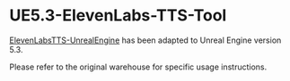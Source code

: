 # UE5.3-ElevenLabs-TTS-Tool

[ElevenLabsTTS-UnrealEngine](https://github.com/frinky04/ElevenLabsTTS-UnrealEngine) has been adapted to Unreal Engine version 5.3. 

Please refer to the original warehouse for specific usage instructions.